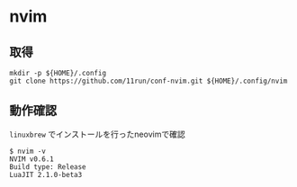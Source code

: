 # nvim

## 取得

```shell
mkdir -p ${HOME}/.config
git clone https://github.com/11run/conf-nvim.git ${HOME}/.config/nvim
```

## 動作確認

`linuxbrew` でインストールを行ったneovimで確認

```shell
$ nvim -v
NVIM v0.6.1
Build type: Release
LuaJIT 2.1.0-beta3
```
